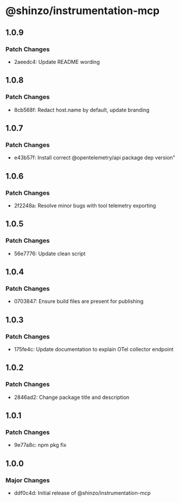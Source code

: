 # @shinzo/instrumentation-mcp

## 1.0.9

### Patch Changes

- 2aeedc4: Update README wording

## 1.0.8

### Patch Changes

- 8cb568f: Redact host.name by default, update branding

## 1.0.7

### Patch Changes

- e43b57f: Install correct @opentelemetry/api package dep version"

## 1.0.6

### Patch Changes

- 2f2248a: Resolve minor bugs with tool telemetry exporting

## 1.0.5

### Patch Changes

- 56e7776: Update clean script

## 1.0.4

### Patch Changes

- 0703847: Ensure build files are present for publishing

## 1.0.3

### Patch Changes

- 175fe4c: Update documentation to explain OTel collector endpoint

## 1.0.2

### Patch Changes

- 2846ad2: Change package title and description

## 1.0.1

### Patch Changes

- 9e77a8c: npm pkg fix

## 1.0.0

### Major Changes

- ddf0c4d: Initial release of @shinzo/instrumentation-mcp
